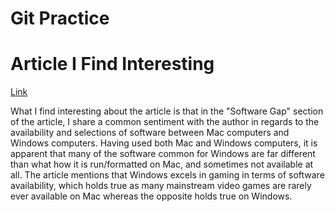 # Git Practice

# Article I Find Interesting
[Link](https://www.wired.com/story/rant-switching-from-mac-to-windows/ "Switching from Mac to Windows")

What I find interesting about the article is that in the "Software Gap" section of the article, I share a common sentiment with the author in regards to the availability and selections of software between Mac computers and Windows computers. Having used both Mac and Windows computers, it is apparent that many of the software common for Windows are far different than what how it is run/formatted on Mac, and sometimes not available at all. The article mentions that Windows excels in gaming in terms of software availability, which holds true as many mainstream video games are rarely ever available on Mac whereas the opposite holds true on Windows.